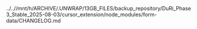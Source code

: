 ../..//mnt/h/ARCHIVE/.UNWRAP/13GB_FILES/backup_repository/DuRi_Phase3_Stable_2025-08-03/cursor_extension/node_modules/form-data/CHANGELOG.md